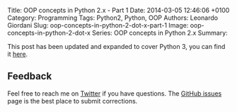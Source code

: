 Title: OOP concepts in Python 2.x - Part 1
Date: 2014-03-05 12:46:06 +0100
Category: Programming
Tags: Python2, Python, OOP
Authors: Leonardo Giordani
Slug: oop-concepts-in-python-2-dot-x-part-1
Image: oop-concepts-in-python-2-dot-x
Series: OOP concepts in Python 2.x
Summary:

This post has been updated and expanded to cover Python 3, you can find it [here]({filename}python-3-oop-part-1-objects-and-types.markdown).

## Feedback

Feel free to reach me on [Twitter](https://twitter.com/thedigicat) if you have questions. The [GitHub issues](https://github.com/TheDigitalCatOnline/blog_source/issues) page is the best place to submit corrections.
